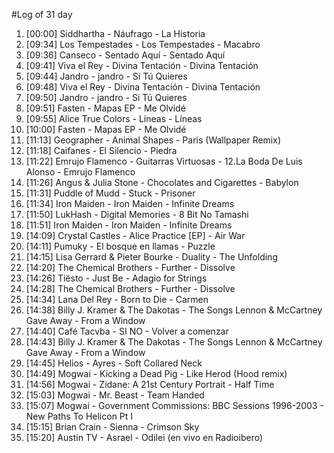 #Log of 31 day

1. [00:00] Siddhartha - Náufrago - La Historia
1. [09:34] Los Tempestades - Los Tempestades - Macabro
1. [09:36] Canseco - Sentado Aquí - Sentado Aquí
1. [09:41] Viva el Rey - Divina Tentación - Divina Tentación
1. [09:44] Jandro - jandro - Si Tú Quieres
1. [09:48] Viva el Rey - Divina Tentación - Divina Tentación
1. [09:50] Jandro - jandro - Si Tú Quieres
1. [09:51] Fasten - Mapas EP - Me Olvidé
1. [09:55] Alice True Colors - Líneas - Líneas
1. [10:00] Fasten - Mapas EP - Me Olvidé
1. [11:13] Geographer - Animal Shapes - Paris (Wallpaper Remix)
1. [11:18] Caifanes - El Silencio - Piedra
1. [11:22] Emrujo Flamenco - Guitarras Virtuosas - 12.La Boda De Luis Alonso - Emrujo Flamenco
1. [11:26] Angus & Julia Stone - Chocolates and Cigarettes - Babylon
1. [11:31] Puddle of Mudd - Stuck - Prisoner
1. [11:34] Iron Maiden - Iron Maiden - Infinite Dreams
1. [11:50] LukHash - Digital Memories - 8 Bit No Tamashi
1. [11:51] Iron Maiden - Iron Maiden - Infinite Dreams
1. [14:09] Crystal Castles - Alice Practice [EP] - Air War
1. [14:11] Pumuky - El bosque en llamas - Puzzle
1. [14:15] Lisa Gerrard & Pieter Bourke - Duality - The Unfolding
1. [14:20] The Chemical Brothers - Further - Dissolve
1. [14:26] Tiësto - Just Be - Adagio for Strings
1. [14:28] The Chemical Brothers - Further - Dissolve
1. [14:34] Lana Del Rey - Born to Die - Carmen
1. [14:38] Billy J. Kramer & The Dakotas - The Songs Lennon & McCartney Gave Away - From a Window
1. [14:40] Café Tacvba - SI NO - Volver a comenzar
1. [14:43] Billy J. Kramer & The Dakotas - The Songs Lennon & McCartney Gave Away - From a Window
1. [14:45] Helios - Ayres - Soft Collared Neck
1. [14:49] Mogwai - Kicking a Dead Pig - Like Herod (Hood remix)
1. [14:56] Mogwai - Zidane: A 21st Century Portrait - Half Time
1. [15:03] Mogwai - Mr. Beast - Team Handed
1. [15:07] Mogwai - Government Commissions: BBC Sessions 1996-2003 - New Paths To Helicon Pt I
1. [15:15] Brian Crain - Sienna - Crimson Sky
1. [15:20] Austin TV - Asrael - Odilei (en vivo en Radioibero)

